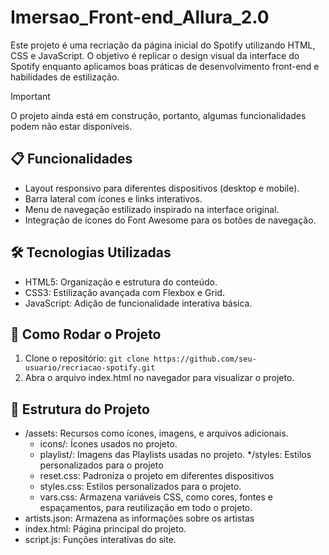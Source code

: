 # Imersao_Front-end_Allura_2.0
Este projeto é uma recriação da página inicial do Spotify utilizando HTML, CSS e JavaScript. O objetivo é replicar o design visual da interface do Spotify enquanto aplicamos boas práticas de desenvolvimento front-end e habilidades de estilização.
> [!IMPORTANT]
> O projeto ainda está em construção, portanto, algumas funcionalidades podem não estar disponíveis.
## 📋 Funcionalidades
* Layout responsivo para diferentes dispositivos (desktop e mobile).
* Barra lateral com ícones e links interativos.
* Menu de navegação estilizado inspirado na interface original.
* Integração de ícones do Font Awesome para os botões de navegação.
## 🛠️ Tecnologias Utilizadas
* HTML5: Organização e estrutura do conteúdo.
* CSS3: Estilização avançada com Flexbox e Grid.
* JavaScript: Adição de funcionalidade interativa básica.
## 🚀 Como Rodar o Projeto
1. Clone o repositório:
```git clone https://github.com/seu-usuario/recriacao-spotify.git```
2. Abra o arquivo index.html no navegador para visualizar o projeto.
## 📂 Estrutura do Projeto
* /assets: Recursos como ícones, imagens, e arquivos adicionais.
  - icons/: Ícones usados no projeto.
  - playlist/: Imagens das Playlists usadas no projeto.
*/styles: Estilos personalizados para  o projeto
  - reset.css: Padroniza o projeto em diferentes dispositivos
  - styles.css: Estilos personalizados para o projeto.
  - vars.css: Armazena variáveis CSS, como cores, fontes e espaçamentos, para reutilização em todo o projeto.
* artists.json: Armazena as informações sobre os artistas 
* index.html: Página principal do projeto.
* script.js: Funções interativas do site.

